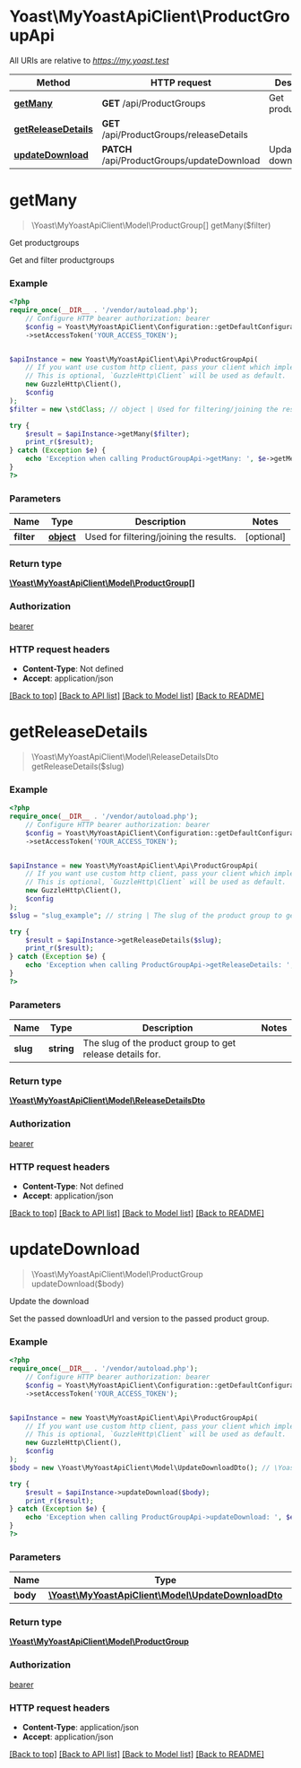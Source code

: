 # Yoast\MyYoastApiClient\ProductGroupApi

All URIs are relative to *https://my.yoast.test*

Method | HTTP request | Description
------------- | ------------- | -------------
[**getMany**](ProductGroupApi.md#getmany) | **GET** /api/ProductGroups | Get productgroups
[**getReleaseDetails**](ProductGroupApi.md#getreleasedetails) | **GET** /api/ProductGroups/releaseDetails | 
[**updateDownload**](ProductGroupApi.md#updatedownload) | **PATCH** /api/ProductGroups/updateDownload | Update the download

# **getMany**
> \Yoast\MyYoastApiClient\Model\ProductGroup[] getMany($filter)

Get productgroups

Get and filter productgroups

### Example
```php
<?php
require_once(__DIR__ . '/vendor/autoload.php');
    // Configure HTTP bearer authorization: bearer
    $config = Yoast\MyYoastApiClient\Configuration::getDefaultConfiguration()
    ->setAccessToken('YOUR_ACCESS_TOKEN');


$apiInstance = new Yoast\MyYoastApiClient\Api\ProductGroupApi(
    // If you want use custom http client, pass your client which implements `GuzzleHttp\ClientInterface`.
    // This is optional, `GuzzleHttp\Client` will be used as default.
    new GuzzleHttp\Client(),
    $config
);
$filter = new \stdClass; // object | Used for filtering/joining the results.

try {
    $result = $apiInstance->getMany($filter);
    print_r($result);
} catch (Exception $e) {
    echo 'Exception when calling ProductGroupApi->getMany: ', $e->getMessage(), PHP_EOL;
}
?>
```

### Parameters

Name | Type | Description  | Notes
------------- | ------------- | ------------- | -------------
 **filter** | [**object**](../Model/.md)| Used for filtering/joining the results. | [optional]

### Return type

[**\Yoast\MyYoastApiClient\Model\ProductGroup[]**](../Model/ProductGroup.md)

### Authorization

[bearer](../../README.md#bearer)

### HTTP request headers

 - **Content-Type**: Not defined
 - **Accept**: application/json

[[Back to top]](#) [[Back to API list]](../../README.md#documentation-for-api-endpoints) [[Back to Model list]](../../README.md#documentation-for-models) [[Back to README]](../../README.md)

# **getReleaseDetails**
> \Yoast\MyYoastApiClient\Model\ReleaseDetailsDto getReleaseDetails($slug)



### Example
```php
<?php
require_once(__DIR__ . '/vendor/autoload.php');
    // Configure HTTP bearer authorization: bearer
    $config = Yoast\MyYoastApiClient\Configuration::getDefaultConfiguration()
    ->setAccessToken('YOUR_ACCESS_TOKEN');


$apiInstance = new Yoast\MyYoastApiClient\Api\ProductGroupApi(
    // If you want use custom http client, pass your client which implements `GuzzleHttp\ClientInterface`.
    // This is optional, `GuzzleHttp\Client` will be used as default.
    new GuzzleHttp\Client(),
    $config
);
$slug = "slug_example"; // string | The slug of the product group to get release details for.

try {
    $result = $apiInstance->getReleaseDetails($slug);
    print_r($result);
} catch (Exception $e) {
    echo 'Exception when calling ProductGroupApi->getReleaseDetails: ', $e->getMessage(), PHP_EOL;
}
?>
```

### Parameters

Name | Type | Description  | Notes
------------- | ------------- | ------------- | -------------
 **slug** | **string**| The slug of the product group to get release details for. |

### Return type

[**\Yoast\MyYoastApiClient\Model\ReleaseDetailsDto**](../Model/ReleaseDetailsDto.md)

### Authorization

[bearer](../../README.md#bearer)

### HTTP request headers

 - **Content-Type**: Not defined
 - **Accept**: application/json

[[Back to top]](#) [[Back to API list]](../../README.md#documentation-for-api-endpoints) [[Back to Model list]](../../README.md#documentation-for-models) [[Back to README]](../../README.md)

# **updateDownload**
> \Yoast\MyYoastApiClient\Model\ProductGroup updateDownload($body)

Update the download

Set the passed downloadUrl and version to the passed product group.

### Example
```php
<?php
require_once(__DIR__ . '/vendor/autoload.php');
    // Configure HTTP bearer authorization: bearer
    $config = Yoast\MyYoastApiClient\Configuration::getDefaultConfiguration()
    ->setAccessToken('YOUR_ACCESS_TOKEN');


$apiInstance = new Yoast\MyYoastApiClient\Api\ProductGroupApi(
    // If you want use custom http client, pass your client which implements `GuzzleHttp\ClientInterface`.
    // This is optional, `GuzzleHttp\Client` will be used as default.
    new GuzzleHttp\Client(),
    $config
);
$body = new \Yoast\MyYoastApiClient\Model\UpdateDownloadDto(); // \Yoast\MyYoastApiClient\Model\UpdateDownloadDto | 

try {
    $result = $apiInstance->updateDownload($body);
    print_r($result);
} catch (Exception $e) {
    echo 'Exception when calling ProductGroupApi->updateDownload: ', $e->getMessage(), PHP_EOL;
}
?>
```

### Parameters

Name | Type | Description  | Notes
------------- | ------------- | ------------- | -------------
 **body** | [**\Yoast\MyYoastApiClient\Model\UpdateDownloadDto**](../Model/UpdateDownloadDto.md)|  |

### Return type

[**\Yoast\MyYoastApiClient\Model\ProductGroup**](../Model/ProductGroup.md)

### Authorization

[bearer](../../README.md#bearer)

### HTTP request headers

 - **Content-Type**: application/json
 - **Accept**: application/json

[[Back to top]](#) [[Back to API list]](../../README.md#documentation-for-api-endpoints) [[Back to Model list]](../../README.md#documentation-for-models) [[Back to README]](../../README.md)

